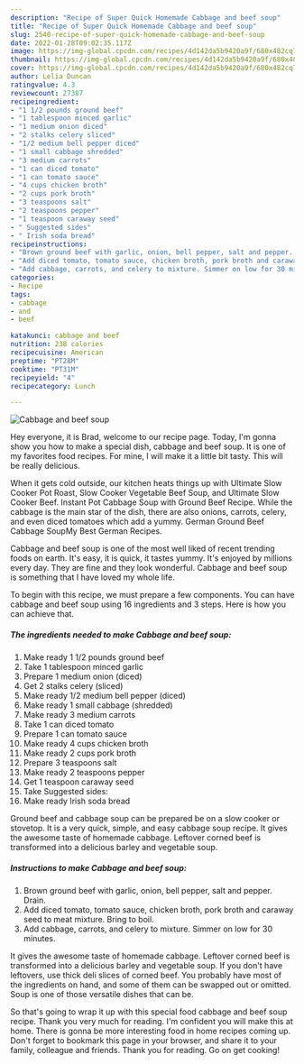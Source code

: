 ```yaml
---
description: "Recipe of Super Quick Homemade Cabbage and beef soup"
title: "Recipe of Super Quick Homemade Cabbage and beef soup"
slug: 2540-recipe-of-super-quick-homemade-cabbage-and-beef-soup
date: 2022-01-28T09:02:35.117Z
image: https://img-global.cpcdn.com/recipes/4d142da5b9420a9f/680x482cq70/cabbage-and-beef-soup-recipe-main-photo.jpg
thumbnail: https://img-global.cpcdn.com/recipes/4d142da5b9420a9f/680x482cq70/cabbage-and-beef-soup-recipe-main-photo.jpg
cover: https://img-global.cpcdn.com/recipes/4d142da5b9420a9f/680x482cq70/cabbage-and-beef-soup-recipe-main-photo.jpg
author: Lelia Duncan
ratingvalue: 4.3
reviewcount: 27387
recipeingredient:
- "1 1/2 pounds ground beef"
- "1 tablespoon minced garlic"
- "1 medium onion diced"
- "2 stalks celery sliced"
- "1/2 medium bell pepper diced"
- "1 small cabbage shredded"
- "3 medium carrots"
- "1 can diced tomato"
- "1 can tomato sauce"
- "4 cups chicken broth"
- "2 cups pork broth"
- "3 teaspoons salt"
- "2 teaspoons pepper"
- "1 teaspoon caraway seed"
- " Suggested sides"
- " Irish soda bread"
recipeinstructions:
- "Brown ground beef with garlic, onion, bell pepper, salt and pepper. Drain."
- "Add diced tomato, tomato sauce, chicken broth, pork broth and caraway seed to meat mixture. Bring to boil."
- "Add cabbage, carrots, and celery to mixture. Simmer on low for 30 minutes."
categories:
- Recipe
tags:
- cabbage
- and
- beef

katakunci: cabbage and beef 
nutrition: 238 calories
recipecuisine: American
preptime: "PT28M"
cooktime: "PT31M"
recipeyield: "4"
recipecategory: Lunch

---
```



![Cabbage and beef soup](https://img-global.cpcdn.com/recipes/4d142da5b9420a9f/680x482cq70/cabbage-and-beef-soup-recipe-main-photo.jpg)

Hey everyone, it is Brad, welcome to our recipe page. Today, I'm gonna show you how to make a special dish, cabbage and beef soup. It is one of my favorites food recipes. For mine, I will make it a little bit tasty. This will be really delicious.

When it gets cold outside, our kitchen heats things up with Ultimate Slow Cooker Pot Roast, Slow Cooker Vegetable Beef Soup, and Ultimate Slow Cooker Beef. Instant Pot Cabbage Soup with Ground Beef Recipe. While the cabbage is the main star of the dish, there are also onions, carrots, celery, and even diced tomatoes which add a yummy. German Ground Beef Cabbage SoupMy Best German Recipes.

Cabbage and beef soup is one of the most well liked of recent trending foods on earth. It's easy, it is quick, it tastes yummy. It's enjoyed by millions every day. They are fine and they look wonderful. Cabbage and beef soup is something that I have loved my whole life.


To begin with this recipe, we must prepare a few components. You can have cabbage and beef soup using 16 ingredients and 3 steps. Here is how you can achieve that.

<!--inarticleads1-->

##### The ingredients needed to make Cabbage and beef soup:

1. Make ready 1 1/2 pounds ground beef
1. Take 1 tablespoon minced garlic
1. Prepare 1 medium onion (diced)
1. Get 2 stalks celery (sliced)
1. Make ready 1/2 medium bell pepper (diced)
1. Make ready 1 small cabbage (shredded)
1. Make ready 3 medium carrots
1. Take 1 can diced tomato
1. Prepare 1 can tomato sauce
1. Make ready 4 cups chicken broth
1. Make ready 2 cups pork broth
1. Prepare 3 teaspoons salt
1. Make ready 2 teaspoons pepper
1. Get 1 teaspoon caraway seed
1. Take  Suggested sides:
1. Make ready  Irish soda bread


Ground beef and cabbage soup can be prepared be on a slow cooker or stovetop. It is a very quick, simple, and easy cabbage soup recipe. It gives the awesome taste of homemade cabbage. Leftover corned beef is transformed into a delicious barley and vegetable soup. 

<!--inarticleads2-->

##### Instructions to make Cabbage and beef soup:

1. Brown ground beef with garlic, onion, bell pepper, salt and pepper. Drain.
1. Add diced tomato, tomato sauce, chicken broth, pork broth and caraway seed to meat mixture. Bring to boil.
1. Add cabbage, carrots, and celery to mixture. Simmer on low for 30 minutes.


It gives the awesome taste of homemade cabbage. Leftover corned beef is transformed into a delicious barley and vegetable soup. If you don&#39;t have leftovers, use thick deli slices of corned beef. You probably have most of the ingredients on hand, and some of them can be swapped out or omitted. Soup is one of those versatile dishes that can be. 

So that's going to wrap it up with this special food cabbage and beef soup recipe. Thank you very much for reading. I'm confident you will make this at home. There is gonna be more interesting food in home recipes coming up. Don't forget to bookmark this page in your browser, and share it to your family, colleague and friends. Thank you for reading. Go on get cooking!
